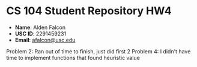 # CS 104 Student Repository HW4

- **Name**: Alden Falcon
- **USC ID**: 2291459231
- **Email**: afalcon@usc.edu

Problem 2:
Ran out of time to finish, just did first 2
Problem 4:
I didn't have time to implement functions that found heuristic value

